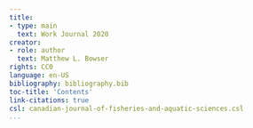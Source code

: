 ```yaml
---
title:
- type: main
  text: Work Journal 2020
creator:
- role: author
  text: Matthew L. Bowser
rights: CC0
language: en-US
bibliography: bibliography.bib
toc-title: 'Contents'
link-citations: true
csl: canadian-journal-of-fisheries-and-aquatic-sciences.csl
...
```

